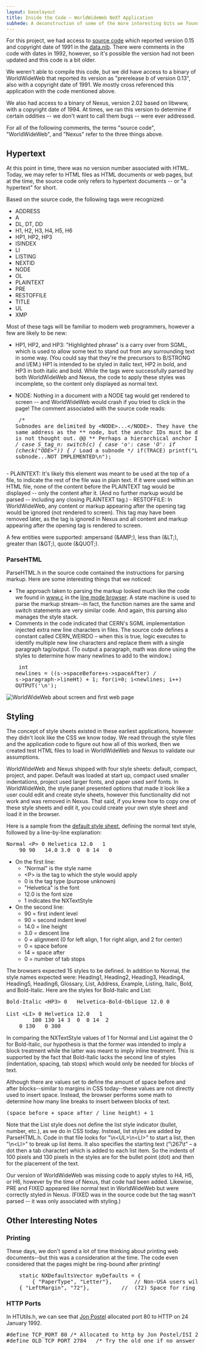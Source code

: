 ```yaml
---
layout: baselayout
title: Inside the Code — WorldWideWeb NeXT Application
subhede: A deconstruction of some of the more interesting bits we found hiding in the WorldWideWeb source code
---
```


<section>

For this project, we had access to <a href="https://github.com/cynthia/WorldWideWeb">source code</a> which reported version 0.15 and copyright date of 1991 in the <a href="https://github.com/cynthia/WorldWideWeb/blob/master/NextStep/Implementation/WorldWideWeb.nib/data.nib">data.nib</a>. There were comments in the code with dates in 1992, however, so it's possible the version had not been updated and this code is a bit older. 

We weren't able to compile this code, but we did have access to a binary of WorldWideWeb that reported its version as "prerelease b of version 0.13", also with a copyright date of 1991. We mostly cross referenced this application with the code mentioned above. 

We also had access to a binary of Nexus, version 2.02 based on libwww, with a copyright date of 1994. At times, we ran this version to determine if certain oddities -- we don't want to call them bugs -- were ever addressed. 

For all of the following comments, the terms "source code", "WorldWideWeb", and "Nexus" refer to the three things above. 

## Hypertext

At this point in time, there was no version number associated with HTML. Today, we may refer to HTML files as HTML documents or web pages, but at the time, the source code only refers to hypertext documents -- or "a hypertext" for short. 

Based on the source code, the following tags were recognized:

- ADDRESS
- A
- DL, DT, DD
- H1, H2, H3, H4, H5, H6
- HP1, HP2, HP3
- ISINDEX
- LI
- LISTING
- NEXTID
- NODE
- OL
- PLAINTEXT
- PRE
- RESTOFFILE
- TITLE
- UL
- XMP

Most of these tags will be familiar to modern web programmers, however a few are likely to be new:

- HP1, HP2, and HP3: "Highlighted phrase" is a carry over from SGML, which is used to allow some text to stand out from any surrounding text in some way. (You could say that they're the precursors to B/STRONG and I/EM.) HP1 is intended to be styled in italic text, HP2 in bold, and HP3 in both italic and bold. While the tags were successfully parsed by both WorldWideWeb and Nexus, the code to apply these styles was incomplete, so the content only displayed as normal text. 

- NODE: Nothing in a document with a NODE tag would get rendered to screen -- and WorldWideWeb would crash if you tried to click in the page! The comment associated with the source code reads:<pre>
/* Subnodes are delimited by &lt;NODE&gt;...&lt;/NODE&gt;. They have the same address as the
** node, but the anchor IDs must be different. This is not thought out.	@@
** Perhaps a hierarchical anchor ID format ....
*/
	case S_tag_n:
	    switch(c) {
	    case 'o':
	    case 'O':	if (check("ODE&gt;")) {	/* Load a subnode */
			    if(TRACE)  printf("Loading subnode...NOT IMPLEMENTED\n");
</pre>
- PLAINTEXT: It's likely this element was meant to be used at the top of a file, to indicate the rest of the file was in plain text. If it were used within an HTML file, none of the content before the PLAINTEXT tag would be displayed -- only the content after it. (And no further markup would be parsed -- including any closing PLAINTEXT tag.)
- RESTOFFILE: In WorldWideWeb, any content or markup appearing after the opening tag would be ignored (not rendered to screen). This tag may have been removed later, as the tag is ignored in Nexus and all content and markup appearing after the opening tag is rendered to screen. 

A few entities were supported: ampersand (&amp;AMP;), less than (&amp;LT;), greater than (&amp;GT;), quote (&amp;QUOT;).


### ParseHTML

ParseHTML.h in the source code contained the instructions for parsing markup. Here are some interesting things that we noticed: 

- The approach taken to parsing the markup looked much like the code we found in www.c in the <a href="http://line-mode.cern.ch">line mode browser</a>. A state machine is used to parse the markup stream--in fact, the function names are the same and switch statements are very similar code. And again, this parsing also manages the style stack.
- Comments in the code indicated that CERN's SGML implementation injected extra new line characters in files. The source code defines a constant called CERN_WEIRDO – when this is true, logic executes to identify multiple new line characters and replace them with a single paragraph tag/output. (To output a paragraph, math was done using the styles to determine how many newlines to add to the window.)<pre>
int newlines = ((s-&gt;spaceBefore+s-&gt;spaceAfter) / s->paragraph-&gt;lineHt) + 1;
for(i=0; i&lt;newlines; i++) OUTPUT('\n');
</pre>

</section>

<section>

![WorldWideWeb about screen and first web page](/images/screenshots/next_screenshot_02.png)

## Styling 

The concept of style sheets existed in these earliest applications, however they didn't look like the CSS we know today. We read through the style files and the application code to figure out how all of this worked, then we created test HTML files to load in WorldWideWeb and Nexus to validate our assumptions. 

WorldWideWeb and Nexus shipped with four style sheets: default, compact, project, and paper. Default was loaded at start up, compact used smaller indentations, project used larger fonts, and paper used serif fonts. In WorldWideWeb, the style panel presented options that made it look like a user could edit and create style sheets, however this functionality did not work and was removed in Nexus. That said, if you knew how to copy one of these style sheets and edit it, you could create your own style sheet and load it in the browser.

Here is a sample from the <a href="https://github.com/cynthia/WorldWideWeb/blob/master/NextStep/Implementation/WorldWideWeb.app/default.style">default style sheet</a>, defining the normal text style, followed by a line-by-line explanation:
<pre>
Normal &lt;P&gt; 0 Helvetica 12.0   1
	90 90	14.0 3.0  0  0 14	0
</pre>

- On the first line:
  - "Normal" is the style name
  - &lt;P&gt; is the tag to which the style would apply
  - 0 is the tag type (purpose unknown)
  - "Helvetica" is the font
  - 12.0 is the font size
  - 1 indicates the NXTextStyle
- On the second line:
  - 90 = first indent level
  - 90 = second indent level
  - 14.0 = line height
  - 3.0 = descent line
  - 0 = alignment (0 for left align, 1 for right align, and 2 for center)
  - 0 = space before
  - 14 = space after
  - 0 = number of tab stops

The browsers expected 15 styles to be defined. In addition to Normal, the style names expected were: Heading1, Heading2, Heading3, Heading4, Heading5, Heading6, Glossary, List, Address, Example, Listing, Italic, Bold, and Bold-Italic. Here are the styles for Bold-Italic and List:
<pre>
Bold-Italic &lt;HP3&gt; 0	Helvetica-Bold-Oblique 12.0	0

List &lt;LI&gt; 0 Helvetica 12.0   1
        100 130	14 3  0  0 14  2
	0 130	0 300
</pre>

In comparing the NXTextStyle values of 1 for Normal and List against the 0 for Bold-Italic, our hypothesis is that the former was intended to imply a block treatment while the latter was meant to imply inline treatment. This is supported by the fact that Bold-Italic lacks the second line of styles (indentation, spacing, tab stops) which would only be needed for blocks of text. 

Although there are values set to define the amount of space before and after blocks--similar to margins in CSS today--these values are not directly used to insert space. Instead, the browser performs some math to determine how many line breaks to insert between blocks of text. 
<pre>
(space before + space after / line height) + 1
</pre>

Note that the List style does not define the list style indicator (bullet, number, etc.), as we do in CSS today. Instead, list styles are added by ParseHTML.h. Code in that file looks for "\n&lt;UL&gt;\n&lt;LI&gt;" to start a list, then "\n&lt;LI&gt;" to break up list items. It also specifies the starting text ("\267\t" – a dot then a tab character) which is added to each list item. So the indents of 100 pixels and 130 pixels in the styles are for the bullet point (dot) and then for the placement of the text. 

Our version of WorldWideWeb was missing code to apply styles to H4, H5, or H6, however by the time of Nexus, that code had been added. Likewise, PRE and FIXED appeared like normal text in WorldWideWeb but were correctly styled in Nexus. (FIXED was in the source code but the tag wasn't parsed -- it was only associated with styling.)

## Other Interesting Notes

### Printing
These days, we don't spend a lot of time thinking about printing web documents--but this was a consideration at the time. The code even considered that the pages might be ring-bound after printing!

<pre>
    static NXDefaultsVector myDefaults = {
        { "PaperType", "Letter"},		// Non-USA users will have to override
	{ "LeftMargin", "72"},			//  (72) Space for ring binding
</pre>

### HTTP Ports
In HTUtils.h, we can see that <a href="https://en.wikipedia.org/wiki/Jon_Postel">Jon Postel</a> allocated port 80 to HTTP on 24 January 1992. 

<pre>
#define TCP_PORT 80	/* Allocated to http by Jon Postel/ISI 24-Jan-92 */
#define OLD_TCP_PORT 2784	/* Try the old one if no answer on 80 */
</pre>


</section>